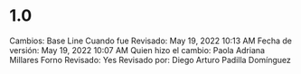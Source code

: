 # 1.0

Cambios: Base Line
Cuando fue Revisado: May 19, 2022 10:13 AM
Fecha de  versión: May 19, 2022 10:07 AM
Quien hizo el cambio: Paola Adriana Millares Forno
Revisado: Yes
Revisado por: Diego Arturo Padilla Domínguez